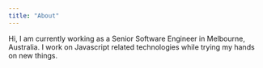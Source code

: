 ```yaml
---
title: "About"
---
```


Hi, I am currently working as a Senior Software Engineer in Melbourne, Australia. I work on Javascript related technologies while trying my hands on new things.
